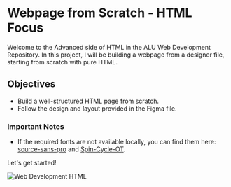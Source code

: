 # Webpage from Scratch - HTML Focus
Welcome to the Advanced side of HTML in the ALU Web Development Repository. In this project, I will be building a webpage from a designer file, starting from scratch with pure HTML.

## Objectives

- Build a well-structured HTML page from scratch.
- Follow the design and layout provided in the Figma file.


### Important Notes

- If the required fonts are not available locally, you can find them here: [source-sans-pro](https://fonts.google.com/specimen/Source+Sans+Pro) and [Spin-Cycle-OT](https://www.fontsquirrel.com/fonts/Spin-Cycle).

Let's get started!

<img alt="Web Development HTML" src="https://i.postimg.cc/GmWfNHR1/image.png">
